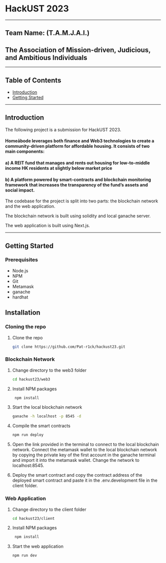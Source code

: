 # HackUST 2023

<hr/>

## Team Name: (T.A.M.J.A.I.)
## The Association of Mission-driven, Judicious, and Ambitious Individuals  

<hr/>

## Table of Contents

- [Introduction](#introduction)
- [Getting Started](#getting-started)

<hr/>

## Introduction

 The following project is a submission for HackUST 2023. 

#### Homeābode leverages both finance and Web3 technologies to create a community-driven platform for affordable housing. It consists of two main components:

#### a) A REIT fund that manages and rents out housing for low-to-middle income HK residents at slightly below market price 

#### b) A platform powered by smart-contracts and blockchain monitoring framework that increases the transparency of the fund’s assets and social impact.

The codebase for the project is split into two parts: the blockchain network and the web application. 

The blockchain network is built using solidity and local ganache server. 

The web application is built using Next.js. 

<hr/>

## Getting Started

### Prerequisites

- Node.js
- NPM
- Git
- Metamask
- ganache
- hardhat

## Installation


### Cloning the repo

1. Clone the repo
   ```sh
   git clone https://github.com/Pat-r1ck/hackust23.git
    ```

### Blockchain Network

1. Change directory to the web3 folder
   ```sh
   cd hackust23/web3
   ```
2. Install NPM packages
   ```sh
    npm install
    ```
3. Start the local blockchain network 
    ```sh
    ganache -h localhost -p 8545 -d
    ```
4. Compile the smart contracts
    ```sh
    npm run deploy
    ```
5. Open the link provided in the terminal to connect to the local blockchain network. Connect the metamask wallet to the local blockchain network by copying the private key of the first account in the ganache terminal and import it into the metamask wallet. Change the network to localhost:8545. 

6. Deploy the smart contract and copy the contract address of the deployed smart contract and paste it in the .env.development file in the client folder.

### Web Application

1. Change directory to the client folder
   ```sh
   cd hackust23/client
   ```
2. Install NPM packages
   ```sh
    npm install
    ```
3. Start the web application
    ```sh
    npm run dev
    ```
    
